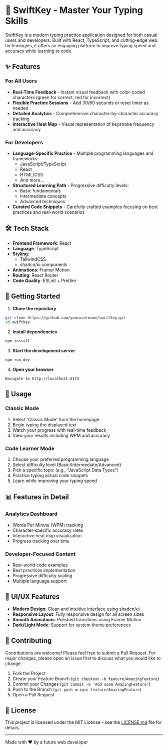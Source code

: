 # 🚀 SwiftKey - Master Your Typing Skills

SwiftKey is a modern typing practice application designed for both casual users and developers. Built with React, TypeScript, and cutting-edge web technologies, it offers an engaging platform to improve typing speed and accuracy while learning to code.

## ✨ Features

### For All Users

- **Real-Time Feedback** - Instant visual feedback with color-coded characters (green for correct, red for incorrect)
- **Flexible Practice Sessions** - Add 30/60 seconds or reset timer as needed
- **Detailed Analytics** - Comprehensive character-by-character accuracy tracking
- **Interactive Heat Map** - Visual representation of keystroke frequency and accuracy

### For Developers

- **Language-Specific Practice** - Multiple programming languages and frameworks:
  - JavaScript/TypeScript
  - React
  - HTML/CSS
  - And more...
- **Structured Learning Path** - Progressive difficulty levels:
  - Basic fundamentals
  - Intermediate concepts
  - Advanced techniques
- **Curated Code Snippets** - Carefully crafted examples focusing on best practices and real-world scenarios

## 🛠️ Tech Stack

- **Frontend Framework**: React
- **Language**: TypeScript
- **Styling**:
  - TailwindCSS
  - shadcn/ui components
- **Animations**: Framer Motion
- **Routing**: React Router
- **Code Quality**: ESLint + Prettier

## 🚀 Getting Started

1. **Clone the repository**

```bash
git clone https://github.com/yourusername/swiftkey.git
cd swiftkey
```

2. **Install dependencies**

```bash
npm install
```

3. **Start the development server**

```bash
npm run dev
```

4. **Open your browser**

```
Navigate to http://localhost:5173
```

## 🎯 Usage

### Classic Mode

1. Select 'Classic Mode' from the homepage
2. Begin typing the displayed text
3. Watch your progress with real-time feedback
4. View your results including WPM and accuracy

### Code Learner Mode

1. Choose your preferred programming language
2. Select difficulty level (Basic/Intermediate/Advanced)
3. Pick a specific topic (e.g., "JavaScript Data Types")
4. Practice typing actual code snippets
5. Learn while improving your typing speed

## 📊 Features in Detail

### Analytics Dashboard

- Words Per Minute (WPM) tracking
- Character-specific accuracy rates
- Interactive heat map visualization
- Progress tracking over time

### Developer-Focused Content

- Real-world code examples
- Best practices implementation
- Progressive difficulty scaling
- Multiple language support

## 🎨 UI/UX Features

- **Modern Design**: Clean and intuitive interface using shadcn/ui
- **Responsive Layout**: Fully responsive design for all screen sizes
- **Smooth Animations**: Polished transitions using Framer Motion
- **Dark/Light Mode**: Support for system theme preferences

## 🤝 Contributing

Contributions are welcome! Please feel free to submit a Pull Request. For major changes, please open an issue first to discuss what you would like to change.

1. Fork the Project
2. Create your Feature Branch (`git checkout -b feature/AmazingFeature`)
3. Commit your Changes (`git commit -m 'Add some AmazingFeature'`)
4. Push to the Branch (`git push origin feature/AmazingFeature`)
5. Open a Pull Request

## 📜 License

This project is licensed under the MIT License - see the [LICENSE.md](LICENSE.md) file for details.

---

Made with ❤️ by a future web developer
